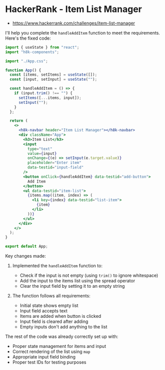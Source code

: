 # HackerRank - Item List Manager

- https://www.hackerrank.com/challenges/item-list-manager

I'll help you complete the `handleAddItem` function to meet the requirements. Here's the fixed code:

```jsx
import { useState } from "react";
import "h8k-components";

import "./App.css";

function App() {
  const [items, setItems] = useState([]);
  const [input, setInput] = useState("");

  const handleAddItem = () => {
    if (input.trim() !== "") {
      setItems([...items, input]);
      setInput("");
    }
  };

  return (
    <>
      <h8k-navbar header="Item List Manager"></h8k-navbar>
      <div className="App">
        <h3>Item List</h3>
        <input
          type="text"
          value={input}
          onChange={(e) => setInput(e.target.value)}
          placeholder="Enter item"
          data-testid="input-field"
        />
        <button onClick={handleAddItem} data-testid="add-button">
          Add Item
        </button>
        <ul data-testid="item-list">
          {items.map((item, index) => (
            <li key={index} data-testid="list-item">
              {item}
            </li>
          ))}
        </ul>
      </div>
    </>
  );
}

export default App;
```

Key changes made:

1. Implemented the `handleAddItem` function to:
    - Check if the input is not empty (using `trim()` to ignore whitespace)
    - Add the input to the items list using the spread operator
    - Clear the input field by setting it to an empty string

2. The function follows all requirements:
    - Initial state shows empty list
    - Input field accepts text
    - Items are added when button is clicked
    - Input field is cleared after adding
    - Empty inputs don't add anything to the list

The rest of the code was already correctly set up with:
- Proper state management for items and input
- Correct rendering of the list using `map`
- Appropriate input field binding
- Proper test IDs for testing purposes